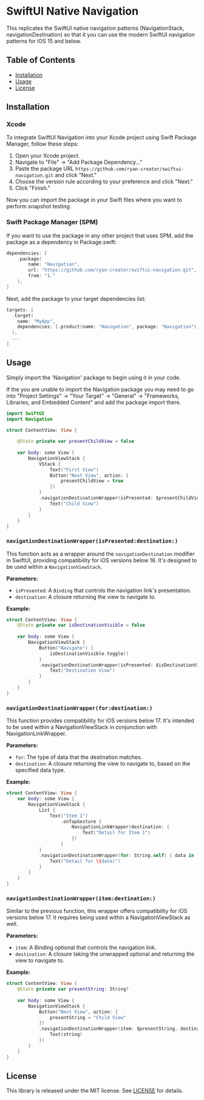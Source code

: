 # SwiftUI Native Navigation
This replicates the SwiftUI native navigation patterns (NavigationStack, navigationDestination) so that it you can use the modern SwiftUI navigation patterns for iOS 15 and below.

## Table of Contents

-   [Installation](#installation)
-   [Usage](#usage)
-   [License](#license)

## Installation <a name="installation"></a>

### Xcode

To integrate SwiftUI Navigation into your Xcode project using Swift Package Manager, follow these steps:

1. Open your Xcode project.
2. Navigate to "File" -> "Add Package Dependency..."
3. Paste the package URL `https://github.com/ryan-creator/swiftui-navigation.git` and click "Next."
4. Choose the version rule according to your preference and click "Next."
5. Click "Finish."

Now you can import the package in your Swift files where you want to perform snapshot testing. 

### Swift Package Manager (SPM)

If you want to use the package in any other project that uses SPM, add the package as a dependency in Package.swift:

```swift
dependencies: [
    .package(
        name: "Navigation",
        url: "https://github.com/ryan-creator/swiftui-navigation.git",
        from: "1."
    ),
]
```

Next, add the package to your target dependencies list:

```swift
targets: [
  .target(
    name: "MyApp",
    dependencies: [.product(name: "Navigation", package: "Navigation")]
  ),
  ...
]
```

## Usage <a name="usage"></a>

Simply import the 'Navigation' package to begin using it in your code.

If the you are unable to import the Navigation package you may need to go into "Project Settings" -> "Your Target" -> "General" -> "Frameworks, Libraries, and Embedded Content" and add the package import there.

```swift
import SwiftUI
import Navigation

struct ContentView: View {
    
    @State private var presentChildView = false
    
    var body: some View {
        NavigationViewStack {
            VStack {
                Text("First View")
                Button("Next View", action: {
                    presentChildView = true
                })
            }
            .navigationDestinationWrapper(isPresented: $presentChildView) {
                Text("Child View")
            }
        }
    }
}
```

### `navigationDestinationWrapper(isPresented:destination:)`

This function acts as a wrapper around the `navigationDestination` modifier in SwiftUI, providing compatibility for iOS versions below 16. It's designed to be used within a `NavigationViewStack`.

**Parameters:**
- `isPresented`: A `Binding` that controls the navigation link's presentation.
- `destination`: A closure returning the view to navigate to.

**Example:**
```swift
struct ContentView: View {
    @State private var isDestinationVisible = false
    
    var body: some View {
        NavigationViewStack {
            Button("Navigate") {
                isDestinationVisible.toggle()
            }
            .navigationDestinationWrapper(isPresented: $isDestinationVisible) {
                Text("Destination View")
            }
        }
    }
}
```

### `navigationDestinationWrapper(for:destination:)`

This function provides compatibility for iOS versions below 17. It's intended to be used within a NavigationViewStack in conjunction with NavigationLinkWrapper.

**Parameters:**
- `for`: The type of data that the destination matches.
- `destination`: A closure returning the view to navigate to, based on the specified data type.

**Example:**
```swift
struct ContentView: View {
    var body: some View {
        NavigationViewStack {
            List {
                Text("Item 1")
                    .onTapGesture {
                        NavigationLinkWrapper(destination: {
                            Text("Detail for Item 1")
                        })
                    }
            }
            .navigationDestinationWrapper(for: String.self) { data in
                Text("Detail for \(data)")
            }
        }
    }
}
```

### `navigationDestinationWrapper(item:destination:)`

Similar to the previous function, this wrapper offers compatibility for iOS versions below 17. It requires being used within a NavigationViewStack as well.

**Parameters:**
- `item`: A Binding optional that controls the navigation link.
- `destination`: A closure taking the unwrapped optional and returning the view to navigate to.

**Example:**
```swift
struct ContentView: View {
    @State private var presentString: String?
    
    var body: some View {
        NavigationViewStack {
            Button("Next View", action: {
                presentString = "Child View"
            })
            .navigationDestinationWrapper(item: $presentString, destination: { string in
                Text(string)
            })
        }
    }
}
```

## License <a name="license"></a>

This library is released under the MIT license. See [LICENSE](https://github.com/pointfreeco/swift-snapshot-testing/blob/main/LICENSE) for details.
